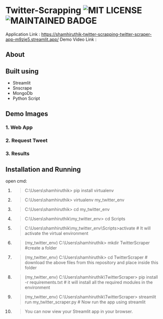 # Twitter-Scrapping   ![MIT LICENSE](https://badgen.net//badge/license/MIT/green)   ![MAINTAINED BADGE](https://img.shields.io/badge/Maintained%3F-yes-green.svg)   

Application Link : https://shamhiruthik-twitter-scrapping-twitter-scraper-app-m9zje5.streamlit.app/
Demo Video Link  :

## About



## Built using
 * Streamlit
 * Snscrape
 * MongoDb
 * Python Script
 
 
 ## Demo Images
 
 ### 1. Web App
 
 
 ### 2. Request Tweet
 
 
 ### 3. Results
 
 
 
 ## Installation and Running
 
 open cmd:
1. > C:\Users\shamhiruthik> pip install virtualenv 
2. > C:\Users\shamhiruthik> virtualenv my_twitter_env
3. > C:\Users\shamhiruthik> cd my_twitter_env
4. > C:\Users\shamhiruthik\my_twitter_env> cd Scripts
5. > C:\Users\shamhiruthik\my_twitter_env\Scripts>activate                    # It will activate the virtual environment
6. > (my_twitter_env)  C:\Users\shamhiruthik\> mkdir TwitterScraper           #create a folder 
7. > (my_twitter_env)  C:\Users\shamhiruthik\> cd TwitterScraper              # download the above files from this repository and place inside this folder
8. > (my_twitter_env)  C:\Users\shamhiruthik\TwitterScraper> pip install -r requirements.txt       # it will install all the required modules in the environment
9. > (my_twitter_env)  C:\Users\shamhiruthik\TwitterScraper> streamlit run my_twitter_scraper.py   # Now run the app using streamlit
10. > You can now view your Streamlit app in your browser.
